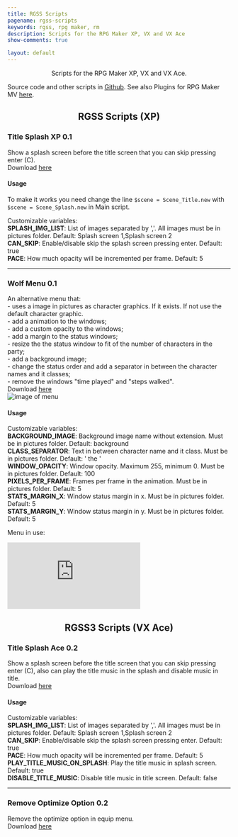 ```yaml
---
title: RGSS Scripts
pagename: rgss-scripts
keywords: rgss, rpg maker, rm
description: Scripts for the RPG Maker XP, VX and VX Ace
show-comments: true

layout: default
---
```

<p align="center">Scripts for the RPG Maker XP, VX and VX Ace.</p>

Source code and other scripts in [Github](https://github.com/HermesPasser/RGSS-Scripts). See also Plugins for RPG Maker MV [here]({{site.url}}/{{site.baseurl}}p/mv-plugins).

<!--
================
Add systems too
================
-->

<h2 align="center">RGSS Scripts (XP)</h2>

### Title Splash XP 0.1
Show a splash screen before the title screen that you can skip pressing enter (C).  
Download [here](https://github.com/HermesPasser/RGSS-Scripts/blob/master/RGSS/Hermes_Splash-XP.rb)  

#### Usage

To make it works you need change the line ``$scene = Scene_Title.new`` with ``$scene = Scene_Splash.new`` in Main script.  

Customizable variables:  
**SPLASH_IMG_LIST**: List of images separated by ','. All images must be in pictures folder. Default: Splash screen 1,Splash screen 2  
**CAN_SKIP**: Enable/disable skip the splash screen pressing enter. Default: true  
**PACE**: How much opacity will be incremented per frame. Default: 5  

---
### Wolf Menu 0.1
An alternative menu that:  
\- uses a image in pictures as character graphics. If it exists. If not use the default character graphic.  
\- add a animation to the windows;  
\- add a custom opacity to the windows;  
\- add a margin to the status windows;  
\- resize the the status window to fit of the number of characters in the party;  
\- add a background image;  
\- change the status order and add a separator in between the character names and it classes;  
\- remove the windows "time played" and "steps walked".  
Download [here](https://github.com/HermesPasser/RGSS-Scripts/blob/master/RGSS/Wolf%20Menu.rb)  
![image of menu](https://i.imgur.com/XkivRnR.png)

#### Usage

Customizable variables:  
**BACKGROUND_IMAGE**: Background image name without extension. Must be in pictures folder. Default: background  
**CLASS_SEPARATOR**: Text in between character name and it class. Must be in pictures folder. Default: ' the '  
**WINDOW_OPACITY**: Window opacity. Maximum 255, minimum 0. Must be in pictures folder. Default: 100  
**PIXELS_PER_FRAME**: Frames per frame in the animation. Must be in pictures folder. Default: 5  
**STATS_MARGIN_X**: Window status margin in x. Must be in pictures folder. Default: 5  
**STATS_MARGIN_Y**: Window status margin in y. Must be in pictures folder. Default: 5  

Menu in use:
<iframe src="https://www.youtube.com/embed/6Oq-GTXemQg" frameborder="0" allowfullscreen></iframe> 

<!-- <h2 align="center">RGSS2 Scripts (VX)</h2> -->

<h2 align="center">RGSS3 Scripts (VX Ace)</h2>

### Title Splash Ace 0.2
Show a splash screen before the title screen that you can skip pressing enter (C), also can play the title music in the splash and disable music in title.   
Download [here](https://github.com/HermesPasser/RGSS-Scripts/blob/master/RGSS3/Hermes_Splash-Ace.rb)  

#### Usage

Customizable variables:  
**SPLASH_IMG_LIST**: List of images separated by ','. All images must be in pictures folder. Default: Splash screen 1,Splash screen 2  
**CAN_SKIP**: Enable/disable skip the splash screen pressing enter. Default: true  
**PACE**: How much opacity will be incremented per frame. Default: 5  
**PLAY_TITLE_MUSIC_ON_SPLASH**: Play the title music in splash screen. Default: true  
**DISABLE_TITLE_MUSIC**: Disable title music in title screen. Default: false  

---
### Remove Optimize Option 0.2
Remove the optimize option in equip menu.   
Download [here](https://github.com/HermesPasser/RGSS-Scripts/blob/master/RGSS3/Hermes_RemoveOptimizeOption.rb)  
